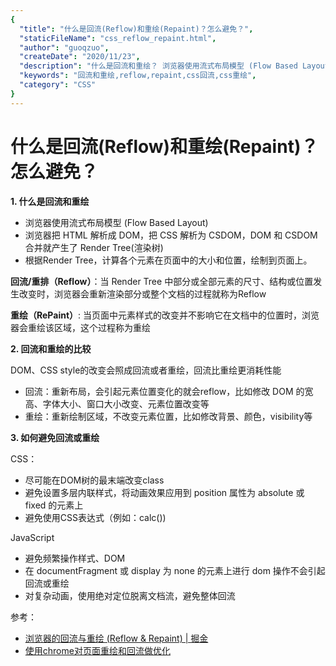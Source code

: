 ```yaml
---
{
  "title": "什么是回流(Reflow)和重绘(Repaint)？怎么避免？",
  "staticFileName": "css_reflow_repaint.html",
  "author": "guoqzuo",
  "createDate": "2020/11/23",
  "description": "什么是回流和重绘？ 浏览器使用流式布局模型 (Flow Based Layout)，浏览器把 HTML 解析成 DOM，把 CSS 解析为 CSDOM，DOM 和 CSDOM 合并就产生了 Render Tree(渲染树)，根据Render Tree，计算各个元素在页面中的大小和位置，绘制到页面上。",
  "keywords": "回流和重绘,reflow,repaint,css回流,css重绘",
  "category": "CSS"
}
---
```

# 什么是回流(Reflow)和重绘(Repaint)？怎么避免？
**1. 什么是回流和重绘**

- 浏览器使用流式布局模型 (Flow Based Layout)
- 浏览器把 HTML 解析成 DOM，把 CSS 解析为 CSDOM，DOM 和 CSDOM 合并就产生了 Render Tree(渲染树)
- 根据Render Tree，计算各个元素在页面中的大小和位置，绘制到页面上。

**回流/重排（Reflow）**：当 Render Tree 中部分或全部元素的尺寸、结构或位置发生改变时，浏览器会重新渲染部分或整个文档的过程就称为Reflow

**重绘（RePaint）**: 当页面中元素样式的改变并不影响它在文档中的位置时，浏览器会重绘该区域，这个过程称为重绘

**2. 回流和重绘的比较**

DOM、CSS style的改变会照成回流或者重绘，回流比重绘更消耗性能

- 回流：重新布局，会引起元素位置变化的就会reflow，比如修改 DOM 的宽高、字体大小、窗口大小改变、元素位置改变等
- 重绘：重新绘制区域，不改变元素位置，比如修改背景、颜色，visibility等

**3. 如何避免回流或重绘**

CSS：
- 尽可能在DOM树的最末端改变class
- 避免设置多层内联样式，将动画效果应用到 position 属性为 absolute 或 fixed 的元素上
- 避免使用CSS表达式（例如：calc())

JavaScript
- 避免频繁操作样式、DOM
- 在 documentFragment 或 display 为 none 的元素上进行 dom 操作不会引起回流或重绘
- 对复杂动画，使用绝对定位脱离文档流，避免整体回流

参考：
- [浏览器的回流与重绘 (Reflow & Repaint) | 掘金](https://juejin.im/post/6844903569087266823)
- [使用chrome对页面重绘和回流做优化](https://www.zhoulujun.cn/html/webfront/browser/webkit/2016_0506_7820.html)